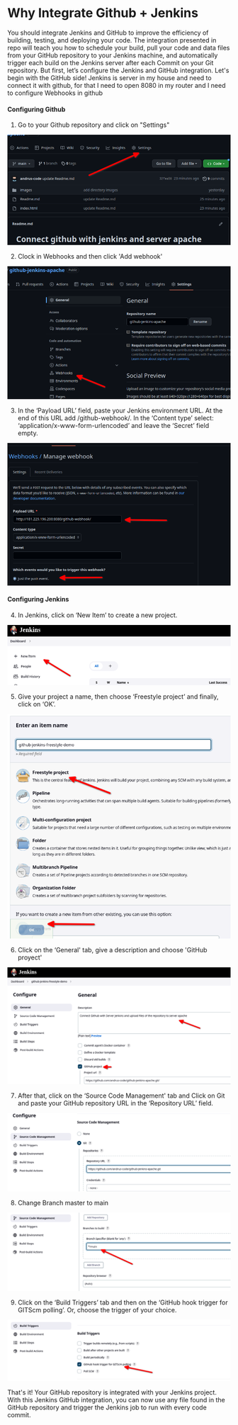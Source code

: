 # Why Integrate Github + Jenkins 

You should integrate Jenkins and GitHub to improve the efficiency of building, testing, and deploying your code. 
The integration presented in repo will teach you how to schedule your build, pull your code and data files from your GitHub repository to your Jenkins machine, and automatically trigger each build on the Jenkins server after each Commit on your Git repository.
But first, let’s configure the Jenkins and GitHub integration. Let's begin with the GitHub side!
Jenkins is server in my house and need to connect it with github, for that I need to open 8080 in my router and I need to configure Webhooks in github


####  Configuring Github

1. Go to your Github repository and click on "Settings"

![](images/1.png "Seetings")

2. Clock in Webhooks and then click 'Add webhook'

![](images/2.png "Webkooks")

3.  In the ‘Payload URL’ field, paste your Jenkins environment URL. At the end of this URL add /github-webhook/. In the ‘Content type’ select: ‘application/x-www-form-urlencoded’ and leave the ‘Secret’ field empty.

![](images/3.png "Payload URL")

####  Configuring Jenkins


4. In Jenkins, click on ‘New Item’ to create a new project.


![](images/7.png "Jenkins")


5. Give your project a name, then choose ‘Freestyle project’ and finally, click on ‘OK’.


![](images/8.png "Freestyle project")


6. Click on the ‘General' tab, give a description  and choose 'GitHub proyect'


![](images/9.png "General")


7. After that, click on the ‘Source Code Management' tab and Click on Git and paste your GitHub repository URL in the ‘Repository URL’ field.


![](images/10.png "General")

8. Change Branch master to main 

![](images/11.png "General")


9. Click on the ‘Build Triggers’ tab and then on the ‘GitHub hook trigger for GITScm polling’. Or, choose the trigger of your choice.

![](images/12.png "General")


That's it! Your GitHub repository is integrated with your Jenkins project. With this Jenkins GitHub integration, you can now use any file found in the GitHub repository and trigger the Jenkins job to run with every code commit.
